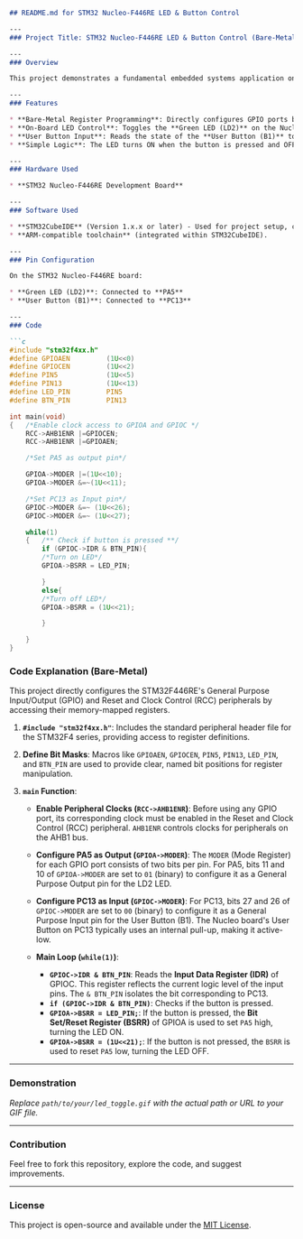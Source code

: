 ````markdown
## README.md for STM32 Nucleo-F446RE LED & Button Control

---
### Project Title: STM32 Nucleo-F446RE LED & Button Control (Bare-Metal Register Programming)

---
### Overview

This project demonstrates a fundamental embedded systems application on the **STM32 Nucleo-F446RE development board**. It showcases direct hardware manipulation through **bare-metal register programming** to control an on-board LED based on the state of a user button. This approach highlights a deep understanding of microcontroller peripherals, making it a strong addition to an embedded software portfolio.

---
### Features

* **Bare-Metal Register Programming**: Directly configures GPIO ports by manipulating microcontroller registers (e.g., `RCC->AHB1ENR`, `GPIOA->MODER`, `GPIOC->IDR`, `GPIOA->BSRR`).
* **On-Board LED Control**: Toggles the **Green LED (LD2)** on the Nucleo-F446RE board.
* **User Button Input**: Reads the state of the **User Button (B1)** to control the LED.
* **Simple Logic**: The LED turns ON when the button is pressed and OFF when the button is released.

---
### Hardware Used

* **STM32 Nucleo-F446RE Development Board**

---
### Software Used

* **STM32CubeIDE** (Version 1.x.x or later) - Used for project setup, compilation, and flashing.
* **ARM-compatible toolchain** (integrated within STM32CubeIDE).

---
### Pin Configuration

On the STM32 Nucleo-F446RE board:

* **Green LED (LD2)**: Connected to **PA5**
* **User Button (B1)**: Connected to **PC13**

---
### Code

```c
#include "stm32f4xx.h"
#define GPIOAEN         (1U<<0)
#define GPIOCEN         (1U<<2)
#define PIN5            (1U<<5)
#define PIN13           (1U<<13)
#define LED_PIN         PIN5
#define BTN_PIN         PIN13

int main(void)
{   /*Enable clock access to GPIOA and GPIOC */
    RCC->AHB1ENR |=GPIOCEN;
    RCC->AHB1ENR |=GPIOAEN;

    /*Set PA5 as output pin*/

    GPIOA->MODER |=(1U<<10);
    GPIOA->MODER &=~(1U<<11);

    /*Set PC13 as Input pin*/
    GPIOC->MODER &=~ (1U<<26);
    GPIOC->MODER &=~ (1U<<27);

    while(1)
    {   /** Check if button is pressed **/
        if (GPIOC->IDR & BTN_PIN){
        /*Turn on LED*/
        GPIOA->BSRR = LED_PIN;

        }
        else{
        /*Turn off LED*/
        GPIOA->BSRR = (1U<<21);

        }

    }
}
````

### Code Explanation (Bare-Metal)

This project directly configures the STM32F446RE's General Purpose Input/Output (GPIO) and Reset and Clock Control (RCC) peripherals by accessing their memory-mapped registers.

1.  **`#include "stm32f4xx.h"`**: Includes the standard peripheral header file for the STM32F4 series, providing access to register definitions.

2.  **Define Bit Masks**: Macros like `GPIOAEN`, `GPIOCEN`, `PIN5`, `PIN13`, `LED_PIN`, and `BTN_PIN` are used to provide clear, named bit positions for register manipulation.

3.  **`main` Function**:

      * **Enable Peripheral Clocks (`RCC->AHB1ENR`)**: Before using any GPIO port, its corresponding clock must be enabled in the Reset and Clock Control (RCC) peripheral. `AHB1ENR` controls clocks for peripherals on the AHB1 bus.

      * **Configure PA5 as Output (`GPIOA->MODER`)**: The `MODER` (Mode Register) for each GPIO port consists of two bits per pin. For PA5, bits 11 and 10 of `GPIOA->MODER` are set to `01` (binary) to configure it as a General Purpose Output pin for the LD2 LED.

      * **Configure PC13 as Input (`GPIOC->MODER`)**: For PC13, bits 27 and 26 of `GPIOC->MODER` are set to `00` (binary) to configure it as a General Purpose Input pin for the User Button (B1). The Nucleo board's User Button on PC13 typically uses an internal pull-up, making it active-low.

      * **Main Loop (`while(1)`)**:

          * **`GPIOC->IDR & BTN_PIN`**: Reads the **Input Data Register (IDR)** of GPIOC. This register reflects the current logic level of the input pins. The `& BTN_PIN` isolates the bit corresponding to PC13.
          * **`if (GPIOC->IDR & BTN_PIN)`**: Checks if the button is pressed.
          * **`GPIOA->BSRR = LED_PIN;`**: If the button is pressed, the **Bit Set/Reset Register (BSRR)** of GPIOA is used to set `PA5` high, turning the LED ON.
          * **`GPIOA->BSRR = (1U<<21);`**: If the button is not pressed, the `BSRR` is used to reset `PA5` low, turning the LED OFF.

-----

### Demonstration

*Replace `path/to/your/led_toggle.gif` with the actual path or URL to your GIF file.*

-----

### Contribution

Feel free to fork this repository, explore the code, and suggest improvements.

-----

### License

This project is open-source and available under the [MIT License](https://www.google.com/search?q=LICENSE).

```
```
